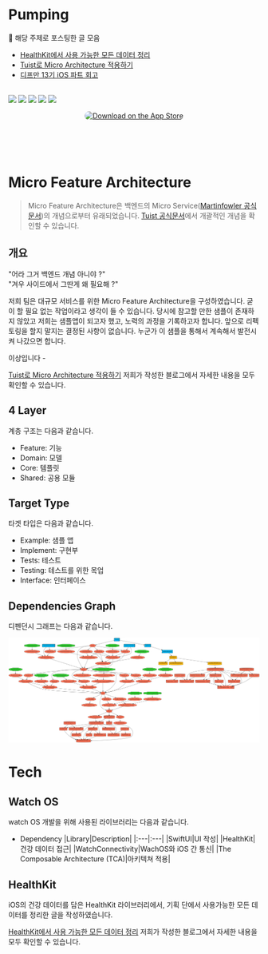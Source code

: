 # Pumping

🔗 해당 주제로 포스팅한 글 모음
- [HealthKit에서 사용 가능한 모든 데이터 정리](https://medium.com/@mooyoung2309/healthkit%EC%97%90%EC%84%9C-%EC%82%AC%EC%9A%A9%EA%B0%80%EB%8A%A5%ED%95%9C-%EB%AA%A8%EB%93%A0-%EB%8D%B0%EC%9D%B4%ED%84%B0-%EC%A0%95%EB%A6%AC-9d632a8686da)
- [Tuist로 Micro Architecture 적용하기](https://medium.com/@mooyoung2309/tuist%EB%A1%9C-micro-architecture-%EC%A0%81%EC%9A%A9%ED%95%98%EA%B8%B0-aa0ca97a4f4d)
- [디프만 13기 iOS 파트 회고](https://medium.com/p/1d3d90c25cb3)

<br>

<img src="https://github.com/depromeet/Pumping-iOS/assets/77970826/e79cdec1-b673-42a9-bb9a-5a9f46565b54">

<img src="https://github.com/depromeet/Pumping-iOS/assets/77970826/958cd820-8610-4104-b0fc-79777e9baff8">

<img src="https://github.com/depromeet/Pumping-iOS/assets/77970826/adaa63d2-17fb-4e17-bd7c-0db60fbdca8e">

<img src="https://github.com/depromeet/Pumping-iOS/assets/77970826/666891a5-f48d-4a7a-9d10-541412b5ab0f">

<img src="https://github.com/depromeet/Pumping-iOS/assets/77970826/bae86b0f-86e6-4684-8fd2-f1d62adbc0af">

<br>

<p align="center">
<a href="https://apps.apple.com/app/id6451131066" style="display: inline-block; overflow: hidden; border-radius: 13px; width: 250px; height: 83px;"><img src="https://tools.applemediaservices.com/api/badges/download-on-the-app-store/black/en-us?size=250x83&amp;releaseDate=1641254400&h=ddfff0c3bd61d9f88f53494b401881d3" alt="Download on the App Store" style="border-radius: 13px; width: 250px; height: 83px;"></a>
</p>




# Micro Feature Architecture

>Micro Feature Architecture은 백엔드의 Micro Service([Martinfowler 공식문서](https://martinfowler.com/articles/microservices.html))의 개념으로부터 유래되었습니다. [Tuist 공식문서](https://docs.tuist.io/building-at-scale/microfeatures/)에서 개괄적인 개념을 확인할 수 있습니다.

## 개요

"어라 그거 백엔드 개념 아니야 ?"  
"겨우 사이드에서 그딴게 왜 필요해 ?"

저희 팀은 대규모 서비스를 위한 Micro Feature Architecture을 구성하였습니다. 굳이 할 필요 없는 작업이라고 생각이 들 수 있습니다. 당시에 참고할 만한 샘플이 존재하지 않았고 저희는 샘플앱이 되고자 했고, 노력의 과정을 기록하고자 합니다. 앞으로 리펙토링을 할지 말지는 결정된 사항이 없습니다. 누군가 이 샘플을 통해서 계속해서 발전시켜 나갔으면 합니다. 

이상입니다 -

[Tuist로 Micro Architecture 적용하기](https://medium.com/@mooyoung2309/tuist%EB%A1%9C-micro-architecture-%EC%A0%81%EC%9A%A9%ED%95%98%EA%B8%B0-aa0ca97a4f4d) 저희가 작성한 블로그에서 자세한 내용을 모두 확인할 수 있습니다.

## 4 Layer
계층 구조는 다음과 같습니다.
- Feature: 기능
- Domain: 모델
- Core: 템플릿
- Shared: 공용 모듈

## Target Type
타겟 타입은 다음과 같습니다.
- Example: 샘플 앱
- Implement: 구현부
- Tests: 테스트
- Testing: 테스트를 위한 목업
- Interface: 인터페이스

## Dependencies Graph
디펜던시 그래프는 다음과 같습니다.

<img src="graph.png">

<br>

# Tech
## Watch OS
watch OS 개발을 위해 사용된 라이브러리는 다음과 같습니다.

- Dependency
    |Library|Description|
    |:---|:---|
    |SwiftUI|UI 작성|
    |HealthKit|건강 데이터 접근|
    |WatchConnectivity|WachOS와 iOS 간 통신|
    |The Composable Architecture (TCA)|아키텍쳐 적용|

## HealthKit
iOS의 건강 데이터를 담은 HealthKit 라이브러리에서, 기획 단에서 사용가능한 모든 데이터를 정리한 글을 작성하였습니다. 

[HealthKit에서 사용 가능한 모든 데이터 정리](https://medium.com/@mooyoung2309/healthkit%EC%97%90%EC%84%9C-%EC%82%AC%EC%9A%A9%EA%B0%80%EB%8A%A5%ED%95%9C-%EB%AA%A8%EB%93%A0-%EB%8D%B0%EC%9D%B4%ED%84%B0-%EC%A0%95%EB%A6%AC-9d632a8686da) 저희가 작성한 블로그에서 자세한 내용을 모두 확인할 수 있습니다.
